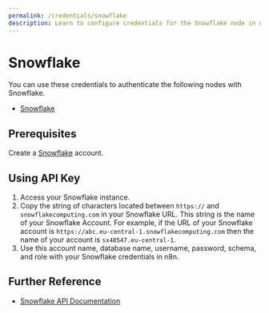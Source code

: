 ```yaml
---
permalink: /credentials/snowflake
description: Learn to configure credentials for the Snowflake node in n8n
---
```


# Snowflake

You can use these credentials to authenticate the following nodes with Snowflake.
- [Snowflake](../../nodes-library/nodes/Snowflake/README.md)

## Prerequisites

Create a [Snowflake](https://www.snowflake.com/) account.

## Using API Key

1. Access your Snowflake instance.
2. Copy the string of characters located between `https://` and `snowflakecomputing.com` in your Snowflake URL. This string is the name of your Snowflake Account. For example, if the URL of your Snowflake account is `https://abc.eu-central-1.snowflakecomputing.com` then the name of your account is `sx48547.eu-central-1`.
3. Use this account name, database name, username, password, schema, and role with your Snowflake credentials in n8n.

## Further Reference

- [Snowflake API Documentation](https://api.Snowflake.com/)
